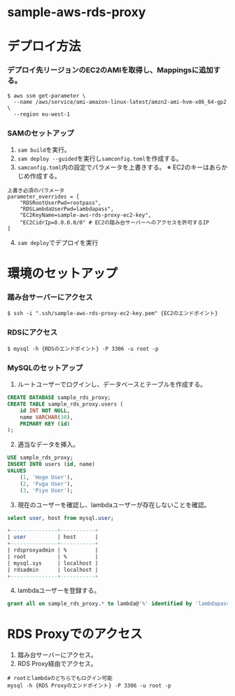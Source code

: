 # sample-aws-rds-proxy

# デプロイ方法
### デプロイ先リージョンのEC2のAMIを取得し、Mappingsに追加する。
```
$ aws ssm get-parameter \ 
  --name /aws/service/ami-amazon-linux-latest/amzn2-ami-hvm-x86_64-gp2 \
  --region eu-west-1
```

### SAMのセットアップ
1. `sam build`を実行。
2. `sam deploy --guided`を実行し`samconfig.toml`を作成する。
3. `samconfig.toml`内の設定でパラメータを上書きする。
※ EC2のキーはあらかじめ作成する。

```
上書き必須のパラメータ
parameter_overrides = [
    "RDSRootUserPwd=rootpass",
    "RDSLambdaUserPwd=lambdapass",
    "EC2KeyName=sample-aws-rds-proxy-ec2-key",
    "EC2CidrIp=0.0.0.0/0" # EC2の踏み台サーバーへのアクセスを許可するIP
]
```

4. `sam deploy`でデプロイを実行

# 環境のセットアップ
### 踏み台サーバーにアクセス

```
$ ssh -i ".ssh/sample-aws-rds-proxy-ec2-key.pem" {EC2のエンドポイント}
```

### RDSにアクセス

```
$ mysql -h {RDSのエンドポイント} -P 3306 -u root -p
```

### MySQLのセットアップ
1. ルートユーザーでログインし、データベースとテーブルを作成する。
```sql
CREATE DATABASE sample_rds_proxy;
CREATE TABLE sample_rds_proxy.users (
    id INT NOT NULL,
    name VARCHAR(30),
    PRIMARY KEY (id)
);
```

2. 適当なデータを挿入。
```sql
USE sample_rds_proxy;
INSERT INTO users (id, name)
VALUES
    (1, 'Hoge User'),
    (2, 'Fuga User'),
    (3, 'Piyo User');
```

3. 現在のユーザーを確認し、lambdaユーザーが存在しないことを確認。
```sql
select user, host from mysql.user;

+---------------+-----------+
| user          | host      |
+---------------+-----------+
| rdsproxyadmin | %         |
| root          | %         |
| mysql.sys     | localhost |
| rdsadmin      | localhost |
+---------------+-----------+
```

4. lambdaユーザーを登録する。
```sql
grant all on sample_rds_proxy.* to lambda@'%' identified by 'lambdapass';
```

# RDS Proxyでのアクセス
1. 踏み台サーバーにアクセス。
2. RDS Proxy経由でアクセス。
```
# rootとlambdaのどちらでもログイン可能
mysql -h {RDS Proxyのエンドポイント} -P 3306 -u root -p
```
